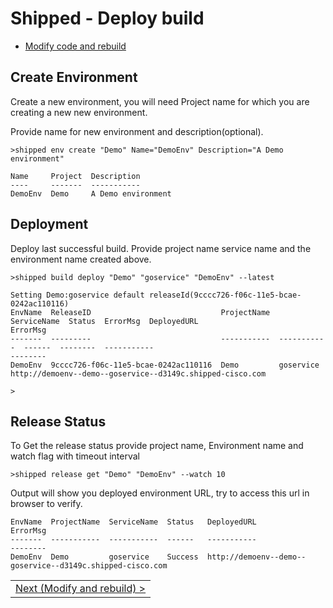 # Shipped - Deploy build
 

- <a href="6.md">Modify code and rebuild</a>

## Create Environment
Create a new environment, you will need Project name for which you are creating a new new environment. 

Provide name for new environment and description(optional).

```
>shipped env create "Demo" Name="DemoEnv" Description="A Demo environment"

Name     Project  Description
----     -------  -----------
DemoEnv  Demo     A Demo environment

```

## Deployment
Deploy last successful build. 
Provide project name service name and the environment name created above.

```
>shipped build deploy "Demo" "goservice" "DemoEnv" --latest

Setting Demo:goservice default releaseId(9cccc726-f06c-11e5-bcae-0242ac110116)
EnvName  ReleaseID                             ProjectName  ServiceName  Status  ErrorMsg  DeployedURL                                                ErrorMsg
-------  ---------                             -----------  -----------  ------  --------  -----------                                                --------
DemoEnv  9cccc726-f06c-11e5-bcae-0242ac110116  Demo         goservice                      http://demoenv--demo--goservice--d3149c.shipped-cisco.com

>
```

## Release Status
To Get the release status provide project name, Environment name and watch flag with timeout interval

```
>shipped release get "Demo" "DemoEnv" --watch 10
```
Output will show you deployed environment URL, try to access this url in browser to verify.

```
EnvName  ProjectName  ServiceName  Status   DeployedURL                                                ErrorMsg
-------  -----------  -----------  ------   -----------                                                --------
DemoEnv  Demo         goservice    Success  http://demoenv--demo--goservice--d3149c.shipped-cisco.com
```

<table>
<tr><td>
<a href="6.md">Next (Modify and rebuild) ></a>
</td>
</tr>
</table
 
